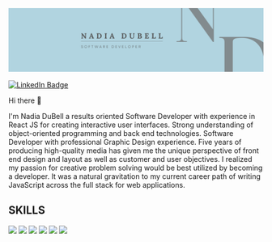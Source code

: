 ![Nadia's GitHub Banner](./assets/nadiadubellbanner.png)

[![LinkedIn Badge](https://img.shields.io/badge/linkedin-profile-badge?style=flat&logo=linkedin&logocolor=white&color=blue)](https://www.linkedin.com/in/nadiadubell/)

Hi there 👋

I'm Nadia DuBell a results oriented Software Developer with experience in React JS for creating interactive user interfaces. Strong understanding of object-oriented programming and back end technologies. Software Developer with professional Graphic Design experience. Five years of producing high-quality media has given me the unique perspective of front end design and layout as well as customer and user objectives. I realized my passion for creative problem solving would be best utilized by becoming a developer. It was a natural gravitation to my current career path of writing JavaScript across the full stack for web applications.

## SKILLS

<p> 
    <img src="https://cdn.jsdelivr.net/gh/devicons/devicon/icons/react/react-original-wordmark.svg" /> 
    <img src="https://cdn.jsdelivr.net/gh/devicons/devicon/icons/javascript/javascript-original.svg" />
    <img src="https://cdn.jsdelivr.net/gh/devicons/devicon/icons/html5/html5-original-wordmark.svg" />
    <img src="https://cdn.jsdelivr.net/gh/devicons/devicon/icons/css3/css3-original-wordmark.svg" />
    <img src="https://cdn.jsdelivr.net/gh/devicons/devicon/icons/jest/jest-plain.svg" />
    <img src="https://cdn.jsdelivr.net/gh/devicons/devicon/icons/photoshop/photoshop-plain.svg" />
</p>
